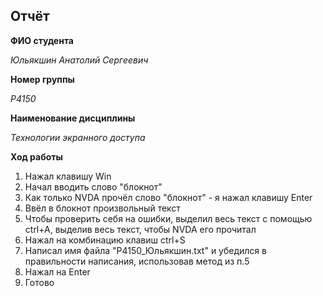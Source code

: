 ## Отчёт
**ФИО студента**  

*Юльякшин Анатолий Сергеевич*  

**Номер группы**  

*P4150*  

**Наименование дисциплины**  

*Технологии экранного доступа*  

**Ход работы**  

1. Нажал клавишу Win
2. Начал вводить слово "блокнот"
3. Как только NVDA прочёл слово "блокнот" - я нажал клавишу Enter
4. Ввёл в блокнот произвольный текст
5. Чтобы проверить себя на ошибки, выделил весь текст с помощью ctrl+A, выделив весь текст, чтобы NVDA его прочитал
6. Нажал на комбинацию клавиш ctrl+S
7. Написал имя файла "P4150_Юльякшин.txt" и убедился в правильности написания, использовав метод из п.5
8. Нажал на Enter
9. Готово